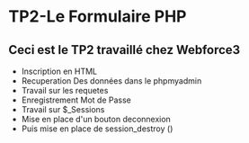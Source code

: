 # TP2-Le Formulaire PHP


## Ceci est le TP2 travaillé chez Webforce3



- Inscription en HTML
- Recuperation Des données dans le phpmyadmin
- Travail sur les requetes
- Enregistrement Mot de Passe
- Travail sur $_Sessions
- Mise en place d'un bouton deconnexion
- Puis mise en place de session_destroy ()
 
